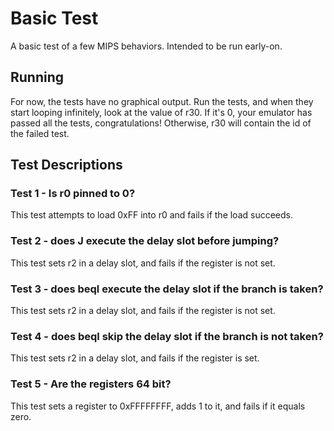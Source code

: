 # Basic Test
A basic test of a few MIPS behaviors. Intended to be run early-on.

## Running
For now, the tests have no graphical output. Run the tests, and when they start looping infinitely, look at the value of r30. If it's 0, your emulator has passed all the tests, congratulations! Otherwise, r30 will contain the id of the failed test.

## Test Descriptions

### Test 1 - Is r0 pinned to 0?
This test attempts to load 0xFF into r0 and fails if the load succeeds.

### Test 2 - does J execute the delay slot before jumping?
This test sets r2 in a delay slot, and fails if the register is not set.

### Test 3 - does beql execute the delay slot if the branch is taken?
This test sets r2 in a delay slot, and fails if the register is not set.

### Test 4 - does beql skip the delay slot if the branch is not taken?
This test sets r2 in a delay slot, and fails if the register is set.

### Test 5 - Are the registers 64 bit?
This test sets a register to 0xFFFFFFFF, adds 1 to it, and fails if it equals zero.